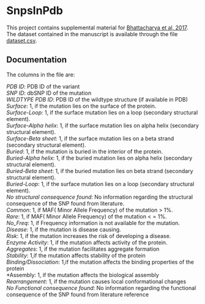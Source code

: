 # SnpsInPdb

This project contains supplemental  material for [Bhattacharya et al, 2017](https://journals.plos.org/plosone/article?id=10.1371/journal.pone.0171355). The dataset contained in the manuscript is available through the file [dataset.csv](dataset.csv).

## Documentation

The columns in the file are:

*PDB ID*: PDB ID of the variant <br />
*SNP ID*: dbSNP ID of the mutation <br />
*WILDTYPE PDB ID*: PDB ID of the wildtype structure (if available in PDB) <br />
*Surface*: 1, if the mutation lies on the surface of the protein. <br />
*Surface-Loop*: 1, if the surface mutation lies on a loop (secondary structural element). <br />
*Surface-Alpha helix*: 1, if the surface mutation lies on alpha helix (secondary structural element). <br />
*Surface-Beta sheet*: 1, if the surface mutation lies on a beta strand (secondary structural element). <br />
*Buried*: 1, if the mutation is buried in the interior of the protein. <br />
*Buried-Alpha helix*: 1, if the buried mutation lies on alpha helix (secondary structural element). <br />
*Buried-Beta sheet*: 1, if the buried mutation lies on beta strand (secondary structural element). <br />
*Buried-Loop*: 1, if the surface mutation lies on a loop (secondary structural element). <br />
*No structural consequence found*: No information regarding the structural consequence of the SNP found from literature. <br />
*Common*: 1, if MAF( Minor Allele Frequency) of the mutation &gt; 1%. <br />
*Rare*: 1, if MAF( Minor Allele Frequency) of the mutation &lt; = 1%. <br />
*No_Freq*: 1, if Frequency information is not available for the mutation. <br />
*Disease*: 1, if the mutation is disease causing. <br />
*Risk*: 1, if the mutation increases the risk of developing a disease. <br />
*Enzyme Activity*: 1, if the mutation affects activity of the protein. <br />
*Aggregates*: 1, if the mutation facilitates aggregate formation <br />
*Stability*: 1,if the mutation affects stability of the protein <br />
*Binding/Dissociation*: 1,if the mutation affects the binding properties of the protein <br />
*Assembly: 1, if the mutation affects the biological assembly <br />
*Rearrangement*: 1, if the mutation causes local conformational changes <br /> 
*No Functional consequence found*: No information regarding the functional consequence of the SNP found from literature reference <br />

